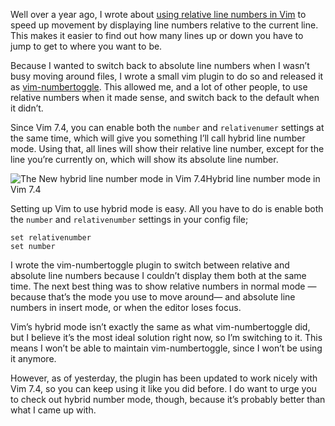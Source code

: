<p>Well over a year ago, I wrote about <a href="http://jeffkreeftmeijer.com/2012/relative-line-numbers-in-vim-for-super-fast-movement/">using relative line numbers in Vim</a> to speed up movement by displaying line numbers relative to the current line. This makes it easier to find out how many lines up or down you have to jump to get to where you want to be.</p>

<p>Because I wanted to switch back to absolute line numbers when I wasn&#8217;t busy moving around files, I wrote a small vim plugin to do so and released it as <a href="https://github.com/jeffkreeftmeijer/vim-numbertoggle">vim-numbertoggle</a>. This allowed me, and a lot of other people, to use relative numbers when it made sense, and switch back to the default when it didn&#8217;t.</p>

<p>Since Vim 7.4, you can enable both the <code>number</code> and <code>relativenumer</code> settings at the same time, which will give you something I&#8217;ll call hybrid line number mode. Using that, all lines will show their relative line number, except for the line you&#8217;re currently on, which will show its absolute line number.</p>

<p><img alt="The New hybrid line number mode in Vim 7.4" src="http://jeffkreeftmeijer.com/images/hybridnumber.png"><span class="small">Hybrid line number mode in Vim 7.4</span></p>

<p>Setting up Vim to use hybrid mode is easy. All you have to do is enable both the <code>number</code> and <code>relativenumber</code> settings in your config file;</p>
<div class="highlight">
<pre><code class="vim"><span class="k">set</span> <span class="nb">relativenumber</span> 
<span class="k">set</span> <span class="k">number</span>          
</code></pre>
</div>
<p>I wrote the vim-numbertoggle plugin to switch between relative and absolute line numbers because I couldn&#8217;t display them both at the same time. The next best thing was to show relative numbers in normal mode &#8212;because that&#8217;s the mode you use to move around&#8212; and absolute line numbers in insert mode, or when the editor loses focus.</p>

<p>Vim&#8217;s hybrid mode isn&#8217;t exactly the same as what vim-numbertoggle did, but I believe it&#8217;s the most ideal solution right now, so I&#8217;m switching to it. This means I won&#8217;t be able to maintain vim-numbertoggle, since I won&#8217;t be using it anymore.</p>

<p>However, as of yesterday, the plugin has been updated to work nicely with Vim 7.4, so you can keep using it like you did before. I do want to urge you to check out hybrid number mode, though, because it&#8217;s probably better than what I came up with.</p>